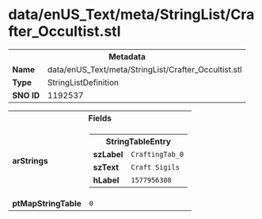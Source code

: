 <h1>data/enUS_Text/meta/StringList/Crafter_Occultist.stl</h1><table><tr><th colspan="100%">Metadata</th></tr><tr><td><b>Name</b></td><td>data/enUS_Text/meta/StringList/Crafter_Occultist.stl</td></tr><tr><td><b>Type</b></td><td>StringListDefinition</td></tr><tr><td><b>SNO ID</b></td><td>1192537</td></tr></table>

<table><tr><th colspan="100%">Fields</th></tr><tr><td><b>arStrings</b></td><td><table><tr><th colspan="100%">StringTableEntry</th></tr><tr><td><b>szLabel</b></td><td><code>CraftingTab_0</code></td></tr><tr><td><b>szText</b></td><td><code>Craft Sigils</code></td></tr><tr><td><b>hLabel</b></td><td><code>1577956308</code></td></tr></table>


</td></tr><tr><td><b>ptMapStringTable</b></td><td><code>0</code></td></tr></table>

